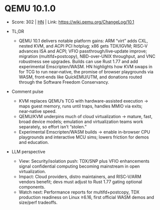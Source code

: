 # QEMU 10.1.0

- Score: 302 | [HN](https://news.ycombinator.com/item?id=45037947) | Link: https://wiki.qemu.org/ChangeLog/10.1

- TL;DR
  - QEMU 10.1 delivers notable platform gains: ARM “virt” adds CXL, nested KVM, and ACPI PCI hotplug; x86 gets TDX/IGVM; RISC‑V advances ISA and ACPI; VFIO passthrough/live‑update improve; migration (multifd+postcopy), NBD-over-UNIX throughput, and VNC robustness see upgrades. Builds can use Rust 1.77 and add experimental Emscripten/WASM. HN highlights how KVM swaps in for TCG to run near‑native, the promise of browser playgrounds via WASM, front‑ends like QuickEMU/UTM, and donations routed through the Software Freedom Conservancy.

- Comment pulse
  - KVM replaces QEMU’s TCG with hardware-assisted execution → maps guest memory, runs until traps, handles MMIO via exits; near‑native speed.
  - QEMU/KVM underpins much of cloud virtualization → mature, fast, broad device models; emulation and virtualization teams work separately, so effort isn’t “stolen.”
  - Experimental Emscripten/WASM builds → enable in-browser CPU playgrounds and interactive MCU sims; lowers friction for demos and education.

- LLM perspective
  - View: Security/isolation push: TDX/SNP plus VFIO enhancements signal confidential computing becoming mainstream in open virtualization.
  - Impact: Cloud providers, distro maintainers, and RISC‑V/ARM vendors benefit; devs must adjust to Rust 1.77 gating optional components.
  - Watch next: Performance reports for multifd+postcopy, TDX production readiness on Linux ≥6.16, first official WASM demos and size/perf tradeoffs.

